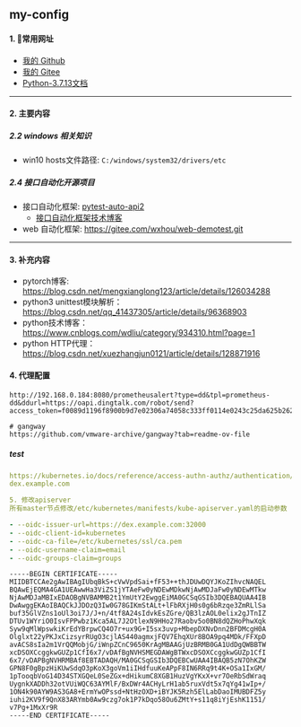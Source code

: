 ## my-config
#### 1. 👻常用网址
- [我的 Github](https://github.com/huohuoren4)
- [我的 Gitee](https://gitee.com/shushuiren4)
- [Python-3.7.13文档](https://docs.python.org/zh-cn/3.7/)

---
#### 2. 主要内容
##### 2.2 windows 相关知识
- win10 hosts文件路径: `C:/windows/system32/drivers/etc`

##### 2.4 接口自动化开源项目
- 接口自动化框架: [pytest-auto-api2](https://gitee.com/yu_xiao_qi/pytest-auto-api2?_from=gitee_search)
  - [接口自动化框架技术博客](https://blog.csdn.net/weixin_43865008/article/details/123904871?spm=1001.2014.3001.5501)
- web 自动化框架:  <https://gitee.com/wxhou/web-demotest.git>

---
#### 3. 补充内容
- pytorch博客: https://blog.csdn.net/mengxianglong123/article/details/126034288
- python3 unittest模块解析：https://blog.csdn.net/qq_41437305/article/details/96368903
- python技术博客：https://www.cnblogs.com/wdliu/category/934310.html?page=1
- python HTTP代理：https://blog.csdn.net/xuezhangjun0121/article/details/128871916

#### 4. 代理配置
```shell
http://192.168.0.184:8080/prometheusalert?type=dd&tpl=prometheus-dd&ddurl=https://oapi.dingtalk.com/robot/send?access_token=f0089d1196f8900b9d7e02306a74058c333ff0114e0243c25da625b262293009

# gangway
https://github.com/vmware-archive/gangway?tab=readme-ov-file
```
##### test
```yaml
https://kubernetes.io/docs/reference/access-authn-authz/authentication/#openid-connect-tokens
dex.example.com

5. 修改apiserver
所有master节点修改/etc/kubernetes/manifests/kube-apiserver.yaml的启动参数

- --oidc-issuer-url=https://dex.example.com:32000
- --oidc-client-id=kubernetes
- --oidc-ca-file=/etc/kubernetes/ssl/ca.pem
- --oidc-username-claim=email
- --oidc-groups-claim=groups
```

```
-----BEGIN CERTIFICATE-----
MIIDBTCCAe2gAwIBAgIUbqBkS+cVwVpdSai+fF53++thJDUwDQYJKoZIhvcNAQEL
BQAwEjEQMA4GA1UEAwwHa3ViZS1jYTAeFw0yNDEwMDkwNjAwMDJaFw0yNDEwMTkw
NjAwMDJaMBIxEDAOBgNVBAMMB2t1YmUtY2EwggEiMA0GCSqGSIb3DQEBAQUAA4IB
DwAwggEKAoIBAQCkJJDOzQ3Iw0G78GIKmStALt+lFbRXjH0s0g6bRzqe3ZmRLlSa
buf35GlVZns1oUl3oi7J/J+n/4tf8A24sIdvkEsZGre/QB3lzAOL0elix2gJTnIZ
DTUv1WYriO0IsvFPPwbz1Kca5AL7J2OtlexN9HHo27Raobv5o0BN8dQZHoPhwXqk
Syw9qMlWpswkiKrEdYBrpwCQ4O7r+ux9G+I5sx3uvp+MbepDXNvDnn2BFDMcgH0A
Olglxt22yPKJxCizsyrRUgO3cjlAS440agmxjFQV7EhqXUr8BOA9pq4MDk/FFXpD
avACS8sIa2m1VrQQMobjG/iWnpZCnC9650KrAgMBAAGjUzBRMB0GA1UdDgQWBBTW
xcDSOXCcggkwGUZp1CfI6x7/vDAfBgNVHSMEGDAWgBTWxcDSOXCcggkwGUZp1CfI
6x7/vDAPBgNVHRMBAf8EBTADAQH/MA0GCSqGSIb3DQEBCwUAA4IBAQB5zN7OhKZW
GPN8F0gBpzHiKUwSdqO3pKoX3goVm1iIHdfuuKeAPpF8IN6RRq9t4K+OSa1IxGM/
1pTooqbVoG14D34STXGQeL0SeZGx+dHikumC8XGB1HuzVgYKxX+vr7OeRbSdWraq
UygnkXADDh32otVUiWQC63AYMlF/BxDWr4ACHyLrH1ab5ruxVdt5x7qYg41wIp+/
1ON4k90AYW9AS3GA8+ErmYwOPssd+NtHzOXD+iBYJK5Rzh5ElLabDaoIMUBDFZ5y
iuhi2KV9f9QnX83ARYmb0Aw9czg7ok1P7kDqo58Ou6ZMtY+s11q8iYjEshK1151/
v7Pg+1MxXr9R
-----END CERTIFICATE-----
```

